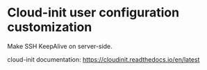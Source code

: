 # Cloud-init user configuration customization

Make SSH KeepAlive on server-side.

cloud-init documentation: https://cloudinit.readthedocs.io/en/latest
